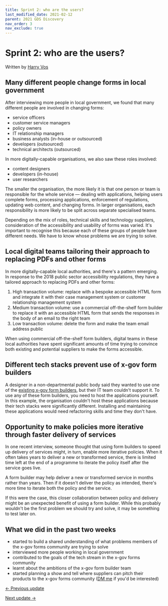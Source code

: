 ```yaml
---
title: Sprint 2: who are the users?
last_modified_date: 2021-02-12
parent: 2021 GDS Discovery
nav_order: 3
nav_exclude: true
---
```


# Sprint 2: who are the users?

Written by [Harry Vos](https://twitter.com/vosageroll)

## Many different people change forms in local government

After interviewing more people in local government, we found that many different people are involved in changing forms:

- service officers
- customer service managers
- policy owners
- IT relationship managers
- business analysts (in-house or outsourced)
- developers (outsourced)
- technical architects (outsourced)

In more digitally-capable organisations, we also saw these roles involved:

- content designers
- developers (in-house)
- user researchers

The smaller the organisation, the more likely it is that one person or team is responsible for the whole service — dealing with applications, helping users complete forms, processing applications, enforcement of regulations, updating web content, and changing forms. In larger organisations, each responsibility is more likely to be split across separate specialised teams.

Depending on the mix of roles, technical skills and technology suppliers, consideration of the accessibility and usability of forms was varied. It's important to recognise this because each of these groups of people have different needs. We have to know whose problems we are trying to solve.

## Local digital teams tailoring their approach to replacing PDFs and other forms

In more digitally-capable local authorities, and there's a pattern emerging. In response to the 2018 public sector accessibility regulations, they have a tailored approach to replacing PDFs and other forms:

1. High transaction volume: replace with a bespoke accessible HTML form and integrate it with their case management system or customer relationship management system
2. Medium transaction volume: use a commercial off-the-shelf form builder to replace it with an accessible HTML form that sends the responses in the body of an email to the right team
3. Low transaction volume: delete the form and make the team email address public

When using commercial off-the-shelf form builders, digital teams in these local authorities have spent significant amounts of time trying to convince both existing and potential suppliers to make the forms accessible.

## Different tech stacks prevent use of x-gov form builders

A designer in a non-departmental public body said they wanted to use one of the [existing x-gov form builders](/x-gov-form-community/tools), but their IT team couldn't support it. To use any of these form builders, you need to host the applications yourself. In this example, the organisation couldn't host these applications because their tech stacks were significantly different. Installing and maintaining these applications would need refactoring skills and time they don't have.

## Opportunity to make policies more iterative through faster delivery of services

In one recent interview, someone thought that using form builders to speed up delivery of services might, in turn, enable more iterative policies. When it often takes years to deliver a new or transformed service, there is limited time left at the end of a programme to iterate the policy itself after the service goes live.

A form builder may help deliver a new or transformed service in months rather than years. Then if it doesn't deliver the policy as intended, there's more time to iterate both the policy and the service.

If this were the case, this closer collaboration between policy and delivery might be an unexpected benefit of using a form builder. While this probably wouldn't be the first problem we should try and solve, it may be something to test later on.

## What we did in the past two weeks

- started to build a shared understanding of what problems members of the x-gov forms community are trying to solve
- interviewed more people working in local government
- contributed to the goals of the tech stream in the x-gov forms community
- learnt about the ambitions of the x-gov form builder team
- started planning a show and tell where suppliers can pitch their products to the x-gov forms community ([DM me](https://twitter.com/vosageroll) if you'd be interested)

[<- Previous update](/x-gov-form-community/2021-discovery/sprint-1)

[Next update ->](/x-gov-form-community/2021-discovery/sprint-3)
